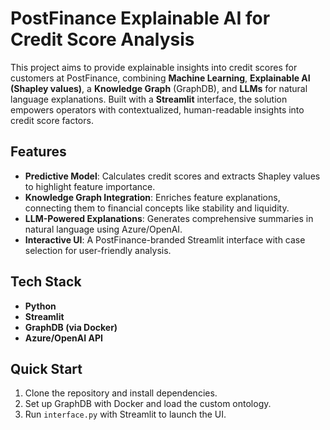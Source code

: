 # PostFinance Explainable AI for Credit Score Analysis

This project aims to provide explainable insights into credit scores for customers at PostFinance, combining **Machine Learning**, **Explainable AI (Shapley values)**, a **Knowledge Graph** (GraphDB), and **LLMs** for natural language explanations. Built with a **Streamlit** interface, the solution empowers operators with contextualized, human-readable insights into credit score factors.

## Features
- **Predictive Model**: Calculates credit scores and extracts Shapley values to highlight feature importance.
- **Knowledge Graph Integration**: Enriches feature explanations, connecting them to financial concepts like stability and liquidity.
- **LLM-Powered Explanations**: Generates comprehensive summaries in natural language using Azure/OpenAI.
- **Interactive UI**: A PostFinance-branded Streamlit interface with case selection for user-friendly analysis.

## Tech Stack
- **Python**
- **Streamlit**
- **GraphDB (via Docker)**
- **Azure/OpenAI API**

## Quick Start
1. Clone the repository and install dependencies.
2. Set up GraphDB with Docker and load the custom ontology.
3. Run `interface.py` with Streamlit to launch the UI.

